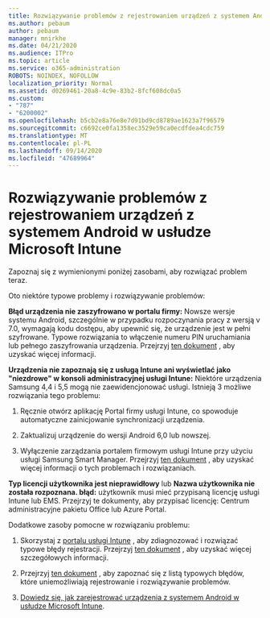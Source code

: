 ```yaml
---
title: Rozwiązywanie problemów z rejestrowaniem urządzeń z systemem Android w usłudze Microsoft Intune
ms.author: pebaum
author: pebaum
manager: mnirkhe
ms.date: 04/21/2020
ms.audience: ITPro
ms.topic: article
ms.service: o365-administration
ROBOTS: NOINDEX, NOFOLLOW
localization_priority: Normal
ms.assetid: d0269461-20a8-4c9e-83b2-8fcf608dc0a5
ms.custom:
- "787"
- "6200002"
ms.openlocfilehash: b5cb2e8a76e8e7d91bd9cd8789ae1623a7f96579
ms.sourcegitcommit: c6692ce0fa1358ec3529e59ca0ecdfdea4cdc759
ms.translationtype: MT
ms.contentlocale: pl-PL
ms.lasthandoff: 09/14/2020
ms.locfileid: "47689964"
---
```

# <a name="troubleshoot-issues-with-enrolling-android-devices-in-microsoft-intune"></a>Rozwiązywanie problemów z rejestrowaniem urządzeń z systemem Android w usłudze Microsoft Intune

Zapoznaj się z wymienionymi poniżej zasobami, aby rozwiązać problem teraz.
  
Oto niektóre typowe problemy i rozwiązywanie problemów:
  
 **Błąd urządzenia nie zaszyfrowano w portalu firmy:** Nowsze wersje systemu Android, szczególnie w przypadku rozpoczynania pracy z wersją v 7.0, wymagają kodu dostępu, aby upewnić się, że urządzenie jest w pełni szyfrowane. Typowe rozwiązania to włączenie numeru PIN uruchamiania lub pełnego zaszyfrowania urządzenia. Przejrzyj [ten dokument](https://docs.microsoft.com/intune-user-help/your-device-appears-encrypted-but-cp-says-otherwise-android) , aby uzyskać więcej informacji.
  
 **Urządzenia nie zapoznają się z usługą Intune ani wyświetlać jako "niezdrowe" w konsoli administracyjnej usługi Intune:** Niektóre urządzenia Samsung 4,4 i 5,5 mogą nie zaewidencjonować usługi. Istnieją 3 możliwe rozwiązania tego problemu:
  
1. Ręcznie otwórz aplikację Portal firmy usługi Intune, co spowoduje automatyczne zainicjowanie synchronizacji urządzenia.

2. Zaktualizuj urządzenie do wersji Android 6,0 lub nowszej.

3. Wyłączenie zarządzania portalem firmowym usługi Intune przy użyciu usługi Samsung Smart Manager. Przejrzyj [ten dokument](https://docs.microsoft.com/intune-classic/troubleshoot/troubleshoot-device-enrollment-in-intune#devices-fail-to-check-in-with-the-intune-service-and-display-as-unhealthy-in-the-intune-admin-console) , aby uzyskać więcej informacji o tych problemach i rozwiązaniach.

 **Typ licencji użytkownika jest nieprawidłowy** lub **Nazwa użytkownika nie została rozpoznana. błąd:** użytkownik musi mieć przypisaną licencję usługi Intune lub EMS. Przejrzyj te dokumenty, aby przypisać licencję: Centrum administracyjne pakietu Office lub Azure Portal.
  
Dodatkowe zasoby pomocne w rozwiązaniu problemu:
  
1. Skorzystaj z [portalu usługi Intune](https://devicemanagement.microsoft.com/#blade/Microsoft_Intune_DeviceSettings/TroubleshootBlade) , aby zdiagnozować i rozwiązać typowe błędy rejestracji. Przejrzyj [ten dokument](https://docs.microsoft.com/intune/help-desk-operators) , aby uzyskać więcej szczegółowych informacji.

2. Przejrzyj [ten dokument](https://docs.microsoft.com/intune-classic/Troubleshoot/troubleshoot-device-enrollment-in-intune) , aby zapoznać się z listą typowych błędów, które uniemożliwiają rejestrowanie i rozwiązywanie problemów.

3. [Dowiedz się, jak zarejestrować urządzenia z systemem Android w usłudze Microsoft Intune](https://docs.microsoft.com/intune/android-enroll).
